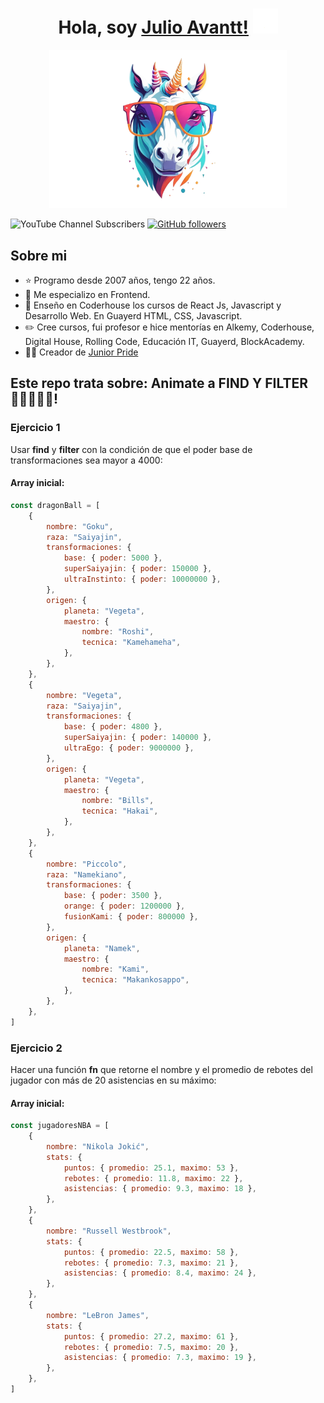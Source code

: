 <div align="center">
<h1 align="center">Hola, soy <a href="https://www.youtube.com/@juniorpride">Julio Avantt!</a> <img src="https://github.com/Kathryn-Jie/Kathryn-Jie/blob/main/wave.gif" width="40px" /></h1>
 
</div>
<p align="center">
 <img src="https://github.com/julioavantt/julioavantt/blob/main/unicorn-with-glasses.png" width="380px">
</p>

![YouTube Channel Subscribers](https://img.shields.io/youtube/channel/subscribers/UC38RutKRyCUHZ866mTNkUAw?link=https%3A%2F%2Fyoutube.com%2F%40juniorpride)
[![GitHub followers](https://img.shields.io/github/followers/julioavantt?style=social)](https://github.com/julioavantt)

## Sobre mi

-  ⭐ Programo desde 2007 años, tengo 22 años.
-  📲 Me especializo en Frontend.
-  🎥 Enseño en Coderhouse los cursos de React Js, Javascript y Desarrollo Web. En Guayerd HTML, CSS, Javascript.
-  ✏️ Cree cursos, fui profesor e hice mentorías en Alkemy, Coderhouse, Digital House, Rolling Code, Educación IT, Guayerd, BlockAcademy.
-  🧑‍🏫 Creador de [Junior Pride](https://www.youtube.com/@juniorpride)
   <br>

## Este repo trata sobre: Animate a FIND Y FILTER 👩🏻‍🦰🧒🏻!

### Ejercicio 1

Usar **find** y **filter** con la condición de que el poder base de transformaciones sea mayor a 4000:

#### Array inicial:

```javascript
const dragonBall = [
	{
		nombre: "Goku",
		raza: "Saiyajin",
		transformaciones: {
			base: { poder: 5000 },
			superSaiyajin: { poder: 150000 },
			ultraInstinto: { poder: 10000000 },
		},
		origen: {
			planeta: "Vegeta",
			maestro: {
				nombre: "Roshi",
				tecnica: "Kamehameha",
			},
		},
	},
	{
		nombre: "Vegeta",
		raza: "Saiyajin",
		transformaciones: {
			base: { poder: 4800 },
			superSaiyajin: { poder: 140000 },
			ultraEgo: { poder: 9000000 },
		},
		origen: {
			planeta: "Vegeta",
			maestro: {
				nombre: "Bills",
				tecnica: "Hakai",
			},
		},
	},
	{
		nombre: "Piccolo",
		raza: "Namekiano",
		transformaciones: {
			base: { poder: 3500 },
			orange: { poder: 1200000 },
			fusionKami: { poder: 800000 },
		},
		origen: {
			planeta: "Namek",
			maestro: {
				nombre: "Kami",
				tecnica: "Makankosappo",
			},
		},
	},
]
```

### Ejercicio 2

Hacer una función **fn** que retorne el nombre y el promedio de rebotes del jugador con más de 20 asistencias en su máximo:

#### Array inicial:

```javascript
const jugadoresNBA = [
	{
		nombre: "Nikola Jokić",
		stats: {
			puntos: { promedio: 25.1, maximo: 53 },
			rebotes: { promedio: 11.8, maximo: 22 },
			asistencias: { promedio: 9.3, maximo: 18 },
		},
	},
	{
		nombre: "Russell Westbrook",
		stats: {
			puntos: { promedio: 22.5, maximo: 58 },
			rebotes: { promedio: 7.3, maximo: 21 },
			asistencias: { promedio: 8.4, maximo: 24 },
		},
	},
	{
		nombre: "LeBron James",
		stats: {
			puntos: { promedio: 27.2, maximo: 61 },
			rebotes: { promedio: 7.5, maximo: 20 },
			asistencias: { promedio: 7.3, maximo: 19 },
		},
	},
]
```
